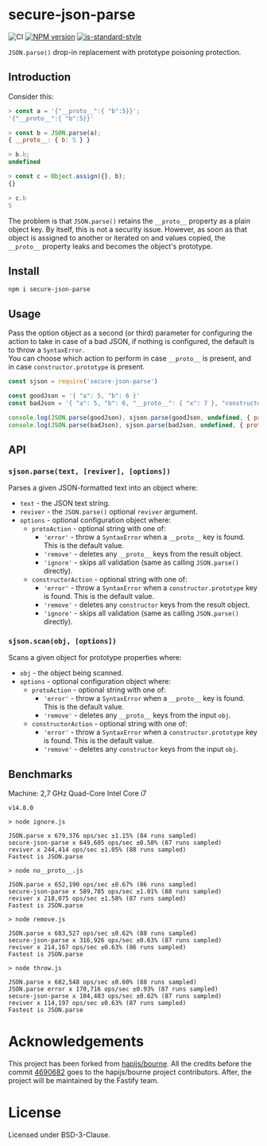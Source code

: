 # secure-json-parse

![CI](https://github.com/fastify/secure-json-parse/workflows/CI/badge.svg)
[![NPM version](https://img.shields.io/npm/v/secure-json-parse.svg?style=flat)](https://www.npmjs.com/package/secure-json-parse)
[![js-standard-style](https://img.shields.io/badge/code%20style-standard-brightgreen.svg?style=flat)](https://standardjs.com/)

`JSON.parse()` drop-in replacement with prototype poisoning protection.

## Introduction

Consider this:

```js
> const a = '{"__proto__":{ "b":5}}';
'{"__proto__":{ "b":5}}'

> const b = JSON.parse(a);
{ __proto__: { b: 5 } }

> b.b;
undefined

> const c = Object.assign({}, b);
{}

> c.b
5
```

The problem is that `JSON.parse()` retains the `__proto__` property as a plain object key. By
itself, this is not a security issue. However, as soon as that object is assigned to another or
iterated on and values copied, the `__proto__` property leaks and becomes the object's prototype.

## Install
```
npm i secure-json-parse
```

## Usage

Pass the option object as a second (or third) parameter for configuring the action to take in case of a bad JSON, if nothing is configured, the default is to throw a `SyntaxError`.<br/>
You can choose which action to perform in case `__proto__` is present, and in case `constructor.prototype` is present.

```js
const sjson = require('secure-json-parse')

const goodJson = '{ "a": 5, "b": 6 }'
const badJson = '{ "a": 5, "b": 6, "__proto__": { "x": 7 }, "constructor": {"prototype": {"bar": "baz"} } }'

console.log(JSON.parse(goodJson), sjson.parse(goodJson, undefined, { protoAction: 'remove', constructorAction: 'remove' }))
console.log(JSON.parse(badJson), sjson.parse(badJson, undefined, { protoAction: 'remove', constructorAction: 'remove' }))
```

## API

### `sjson.parse(text, [reviver], [options])`

Parses a given JSON-formatted text into an object where:
- `text` - the JSON text string.
- `reviver` - the `JSON.parse()` optional `reviver` argument.
- `options` - optional configuration object where:
    - `protoAction` - optional string with one of:
        - `'error'` - throw a `SyntaxError` when a `__proto__` key is found. This is the default value.
        - `'remove'` - deletes any `__proto__` keys from the result object.
        - `'ignore'` - skips all validation (same as calling `JSON.parse()` directly).
    - `constructorAction` - optional string with one of:
        - `'error'` - throw a `SyntaxError` when a `constructor.prototype` key is found. This is the default value.
        - `'remove'` - deletes any `constructor` keys from the result object.
        - `'ignore'` - skips all validation (same as calling `JSON.parse()` directly).

### `sjson.scan(obj, [options])`

Scans a given object for prototype properties where:
- `obj` - the object being scanned.
- `options` - optional configuration object where:
    - `protoAction` - optional string with one of:
        - `'error'` - throw a `SyntaxError` when a `__proto__` key is found. This is the default value.
        - `'remove'` - deletes any `__proto__` keys from the input `obj`.
    - `constructorAction` - optional string with one of:
        - `'error'` - throw a `SyntaxError` when a `constructor.prototype` key is found. This is the default value.
        - `'remove'` - deletes any `constructor` keys from the input `obj`.

## Benchmarks

Machine: 2,7 GHz Quad-Core Intel Core i7

```
v14.8.0

> node ignore.js

JSON.parse x 679,376 ops/sec ±1.15% (84 runs sampled)
secure-json-parse x 649,605 ops/sec ±0.58% (87 runs sampled)
reviver x 244,414 ops/sec ±1.05% (88 runs sampled)
Fastest is JSON.parse

> node no__proto__.js

JSON.parse x 652,190 ops/sec ±0.67% (86 runs sampled)
secure-json-parse x 589,785 ops/sec ±1.01% (88 runs sampled)
reviver x 218,075 ops/sec ±1.58% (87 runs sampled)
Fastest is JSON.parse

> node remove.js

JSON.parse x 683,527 ops/sec ±0.62% (88 runs sampled)
secure-json-parse x 316,926 ops/sec ±0.63% (87 runs sampled)
reviver x 214,167 ops/sec ±0.63% (86 runs sampled)
Fastest is JSON.parse

> node throw.js

JSON.parse x 682,548 ops/sec ±0.60% (88 runs sampled)
JSON.parse error x 170,716 ops/sec ±0.93% (87 runs sampled)
secure-json-parse x 104,483 ops/sec ±0.62% (87 runs sampled)
reviver x 114,197 ops/sec ±0.63% (87 runs sampled)
Fastest is JSON.parse
```

# Acknowledgements
This project has been forked from [hapijs/bourne](https://github.com/hapijs/bourne).
All the credits before the commit [4690682](https://github.com/hapijs/bourne/commit/4690682c6cdaa06590da7b2485d5df91c09da889) goes to the hapijs/bourne project contributors.
After, the project will be maintained by the Fastify team.

# License
Licensed under BSD-3-Clause.
